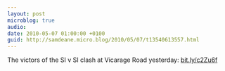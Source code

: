 ```yaml
---
layout: post
microblog: true
audio: 
date: 2010-05-07 01:00:00 +0100
guid: http://samdeane.micro.blog/2010/05/07/t13540613557.html
---
```

The victors of the SI v SI clash at Vicarage Road yesterday: [bit.ly/c2Zu6f](http://bit.ly/c2Zu6f)
